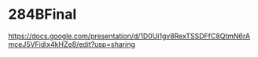 # 284BFinal


https://docs.google.com/presentation/d/1D0Ui1gv8RexTSSDFfC8QtmN6rAmceJ5VFidix4kHZe8/edit?usp=sharing

